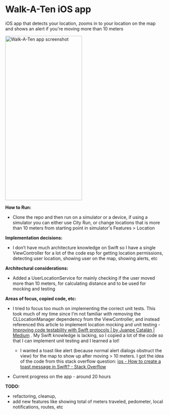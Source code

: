 # Walk-A-Ten iOS app
iOS app that detects your location, zooms in to your location on the map and shows an alert if you're moving more than 10 meters

<img width="243" height="519" src="https://i.imgur.com/h4w9H8Z.png" alt="Walk-A-Ten app screenshot">


**How to Run:**
* Clone the repo and then run on a simulator or a device, if using a simulator you can either use City Run, or change locations that is more than 10 meters from starting point in simulator's Features > Location

**Implementation decisions:**
* I don’t have much architecture knowledge on Swift so I have a single ViewController for a lot of the code esp for getting location permissions, detecting user location, showing user on the map, showing alerts,  etc 

**Architectural considerations:**
* Added a UserLocationService for mainly checking if the user moved more than 10 meters, for calculating distance and to be used for mocking and testing

**Areas of focus, copied code, etc:**
* I tried to focus too much on implementing the correct unit tests. This took much of my time since I’m not familiar with removing the CLLocationManager dependency from the ViewController, and instead referenced this article to implement location mocking and unit testing - [Improving code testability with Swift protocols | by Juanpe Catalán | Medium](https://medium.com/@JuanpeCatalan/solving-dependencies-in-swift-9ee6ad4a8941) . My Swift knowledge is lacking, so I copied a lot of the code so that I can implement unit testing and I learned a lot!
	* I wanted a toast like alert (because normal alert dialogs obstruct the view) for the map to show up after moving > 10 meters. I got the idea of the code from this stack overflow question: [ios - How to create a toast message in Swift? - Stack Overflow](https://stackoverflow.com/questions/31540375/how-to-create-a-toast-message-in-swift)

* Current progress on the app -  around 20 hours
       
**TODO:** 
* refactoring, cleanup, 
* add new features like showing total of meters traveled, pedometer, local notifications, routes, etc